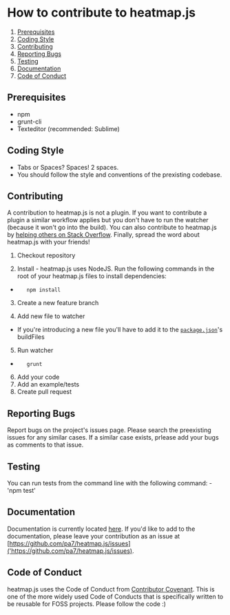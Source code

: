 # How to contribute to heatmap.js

1. [Prerequisites](#prerequisites)
2. [Coding Style](#coding-style)
3. [Contributing](#contributing)
4. [Reporting Bugs](#reporting-bugs)
5. [Testing](#testing)
6. [Documentation](#documentation)
7. [Code of Conduct](#code-of-conduct)

## Prerequisites

- npm
- grunt-cli
- Texteditor (recommended: Sublime)

## Coding Style

- Tabs or Spaces? Spaces! 2 spaces.
- You should follow the style and conventions of the prexisting codebase. 

## Contributing

A contribution to heatmap.js is not a plugin. If you want to contribute a plugin a similar workflow applies but you don't have to run the watcher (because it won't go into the build). You can also contribute to heatmap.js by [helping others on Stack Overflow](http://stackoverflow.com/questions/ask?tags=heatmap.js). Finally, spread the word about heatmap.js with your friends!

1. Checkout repository

2. Install - heatmap.js uses NodeJS. Run the following commands in the root of your heatmap.js files to install dependencies:

- `   npm install`

3. Create a new feature branch

4. Add new file to watcher

- If you're introducing a new file you'll have to add it to the [`package.json`](http://stackoverflow.com/questions/ask?tags=heatmap.js)'s buildFiles

5. Run watcher

- `   grunt`

6. Add your code
7. Add an example/tests
8. Create pull request

## Reporting Bugs

Report bugs on the project's issues page. Please search the preexisting issues for any similar cases. If a similar case exists, prlease add your bugs as comments to that issue.

## Testing

You can run tests from the command line with the following command:
-'npm test'

## Documentation

Documentation is currently located [here](https://www.patrick-wied.at/static/heatmapjs/?utm_source=gh). If you'd like to add to the documentation, please leave your contribution as an issue at [https://github.com/pa7/heatmap.js/issues]('https://github.com/pa7/heatmap.js/issues).

## Code of Conduct

heatmap.js uses the Code of Conduct from [Contributor Covenant]('https://github.com/pa7/heatmap.js/issues'). This is one of the more widely used Code of Conducts that is specifically written to be reusable for FOSS projects. Please follow the code :)
